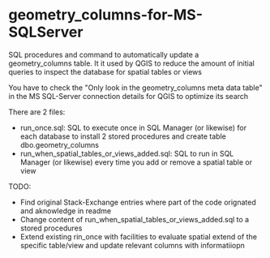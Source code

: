 # geometry_columns-for-MS-SQLServer

SQL procedures and command to automatically update a geometry_columns table. It it used by QGIS to reduce the amount of initial queries to inspect the database for spatial tables or views

You have to check the "Only look in the geometry_columns meta data table" in the MS SQL-Server connection details for QGIS to optimize its search 

There are 2 files:
- run_once.sql: SQL to execute once in SQL Manager (or likewise) for each database to install 2 stored procedures and create table dbo.geometry_columns
- run_when_spatial_tables_or_views_added.sql: SQL to run in SQL Manager (or likewise) every time you add or remove a spatial table or view

TODO: 
- Find original Stack-Exchange entries where part of the code orignated and aknowledge in readme 
- Change content of run_when_spatial_tables_or_views_added.sql to a stored procedures
- Extend existing rin_once with facilities to evaluate spatial extend of the specific table/view and update relevant columns with informatiiopn